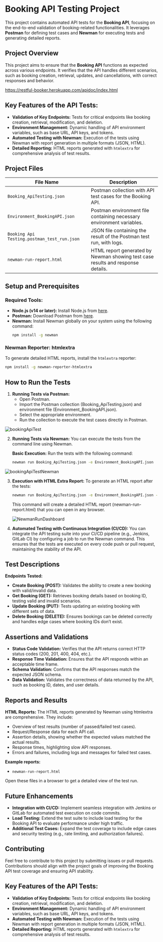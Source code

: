
# Booking API Testing Project

This project contains automated API tests for the **Booking API**, focusing on the end-to-end validation of booking-related functionalities. It leverages **Postman** for defining test cases and **Newman** for executing tests and generating detailed reports.

## Project Overview

This project aims to ensure that the **Booking API** functions as expected across various endpoints. It verifies that the API handles different scenarios, such as booking creation, retrieval, updates, and cancellations, with correct responses and behavior.

https://restful-booker.herokuapp.com/apidoc/index.html

## Key Features of the API Tests:
- **Validation of Key Endpoints:** Tests for critical endpoints like booking creation, retrieval, modification, and deletion.
- **Environment Management:** Dynamic handling of API environment variables, such as base URL, API keys, and tokens.
- **Automated Testing with Newman:** Execution of the tests using Newman with report generation in multiple formats (JSON, HTML).
- **Detailed Reporting:** HTML reports generated with `htmlextra` for comprehensive analysis of test results.

## Project Files

| File Name                                 | Description                                                                 |
| ----------------------------------------- | --------------------------------------------------------------------------- |
| `Booking_ApiTesting.json`                 | Postman collection with API test cases for the Booking API.                  |
| `Environment_BookingAPI.json`             | Postman environment file containing necessary environment variables.         |
| `Booking Api Testing.postman_test_run.json` | JSON file containing the result of the Postman test run, with logs.          |
| `newman-run-report.html` | HTML report generated by Newman showing test case results and response details. |


## Setup and Prerequisites

### Required Tools:
- **Node.js (v14 or later):** Install Node.js from [here](https://nodejs.org/).
- **Postman:** Download Postman from [here](https://www.postman.com/downloads/).
- **Newman:** Install Newman globally on your system using the following command:
  ```bash
  npm install -g newman
  ```

### Newman Reporter: htmlextra

To generate detailed HTML reports, install the `htmlextra` reporter:
```bash
npm install -g newman-reporter-htmlextra
```

## How to Run the Tests

1. **Running Tests via Postman:**
   - Open Postman.
   - Import the Postman collection (Booking_ApiTesting.json) and environment file (Environment_BookingAPI.json).
   - Select the appropriate environment.
   - Run the collection to execute the test cases directly in Postman.
     
![bookingApiTest](https://github.com/user-attachments/assets/a4736256-4610-4a08-a388-a2720ed9bf65)



2. **Running Tests via Newman:**
   You can execute the tests from the command line using Newman.

   **Basic Execution:**
   Run the tests with the following command:
   ```bash
   newman run Booking_ApiTesting.json -e Environment_BookingAPI.json
   ```
   
![bookingApiTestNewman](https://github.com/user-attachments/assets/e08251f2-fa92-49c9-872e-1a0c49261b64)


3. **Execution with HTML Extra Report:**
   To generate an HTML report after the tests:
   ```bash
   newman run Booking_ApiTesting.json -e Environment_BookingAPI.json -r htmlextra --reporter-htmlextra-export newman-run-report.html
   ```
   This command will create a detailed HTML report (newman-run-report.html) that you can open in any browser.


     ![NewmanRunDashboard](https://github.com/user-attachments/assets/ad090d5e-24ba-4cda-9d98-88587e7f63c9)
                              




4. **Automated Testing with Continuous Integration (CI/CD):**
   You can integrate the API testing suite into your CI/CD pipeline (e.g., Jenkins, GitLab CI) by configuring a job to run the Newman command. This ensures that the tests are executed on every code push or pull request, maintaining the stability of the API.

## Test Descriptions

**Endpoints Tested:**
- **Create Booking (POST):** Validates the ability to create a new booking with valid/invalid data.
- **Get Booking (GET):** Retrieves booking details based on booking ID, testing valid and invalid scenarios.
- **Update Booking (PUT):** Tests updating an existing booking with different sets of data.
- **Delete Booking (DELETE):** Ensures bookings can be deleted correctly and handles edge cases where booking IDs don’t exist.

## Assertions and Validations

- **Status Code Validation:** Verifies that the API returns correct HTTP status codes (200, 201, 400, 404, etc.).
- **Response Time Validation:** Ensures that the API responds within an acceptable time frame.
- **Schema Validation:** Confirms that the API responses match the expected JSON schema.
- **Data Validation:** Validates the correctness of data returned by the API, such as booking ID, dates, and user details.

## Reports and Results

**HTML Reports:** The HTML reports generated by Newman using htmlextra are comprehensive. They include:
- Overview of test results (number of passed/failed test cases).
- Request/Response data for each API call.
- Assertion details, showing whether the expected values matched the actual results.
- Response times, highlighting slow API responses.
- Errors and failures, including logs and messages for failed test cases.

**Example reports:**
- `newman-run-report.html`


Open these files in a browser to get a detailed view of the test run.

## Future Enhancements
- **Integration with CI/CD:** Implement seamless integration with Jenkins or GitLab for automated test execution on code commits.
- **Load Testing:** Extend the test suite to include load testing for the Booking API to evaluate performance under high traffic.
- **Additional Test Cases:** Expand the test coverage to include edge cases and security testing (e.g., rate limiting, and authorization failures).

## Contributing
Feel free to contribute to this project by submitting issues or pull requests. Contributions should align with the project goals of improving the Booking API test coverage and ensuring API stability.

## Key Features of the API Tests:
- **Validation of Key Endpoints:** Tests for critical endpoints like booking creation, retrieval, modification, and deletion.
- **Environment Management:** Dynamic handling of API environment variables, such as base URL, API keys, and tokens.
- **Automated Testing with Newman:** Execution of the tests using Newman with report generation in multiple formats (JSON, HTML).
- **Detailed Reporting:** HTML reports generated with `htmlextra` for comprehensive analysis of test results.
```
